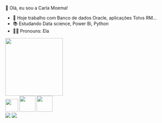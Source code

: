  <!--Texto com apresentação-->
 👋 Olá, eu sou a Carla Moema!

- 🎲 Hoje trabalho com Banco de dados Oracle,  aplicações Totvs RM...
- 📚 Estudando Data science, Power Bi, Python
- 👩‍🦱 Pronouns: Ela

<!--Card com status no Git hub-->
<div>
 <img height="180cm" src="https://github-readme-stats.vercel.app/api?username=carlamoema&show_icons=true&theme=radical&include_all_commits=true&count_private=true"/>
</div>

<!--Ícones das tecnologias que utilizo/conheço-->
<div>
 <img height="40cm" src="https://cdn.jsdelivr.net/gh/devicons/devicon/icons/python/python-original.svg" /> <!--PYTHON-->
 <img height="50cm" src="https://cdn.jsdelivr.net/gh/devicons/devicon/icons/oracle/oracle-original.svg" />  <!--ORACLE-->
 <img height="50cm" src="https://cdn.jsdelivr.net/gh/devicons/devicon/icons/microsoftsqlserver/microsoftsqlserver-plain-wordmark.svg" /> <!--SQL SERVER-->
</div>

<!--Ícones+Atalhos para Linkedin e Gmail-->

<div>
 <a href="https://www.linkedin.com/in/carlamoema"><img src="https://img.shields.io/badge/LinkedIn-0077B5?style=for-the-badge&logo=linkedin&logoColor=white" target="_blank"></a>
<a href="mailto:carlamoema@gmail.com"><img src="https://img.shields.io/badge/Gmail-D14836?style=for-the-badge&logo=gmail&logoColor=white" target="_blank"></a>
</div>
          
